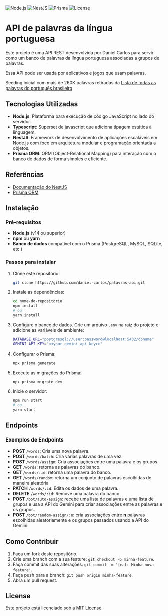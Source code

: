 <!-- ![Banner](./assets/banner.png) -->


![Node.js](https://img.shields.io/badge/node-%3E%3D%2014.0.0-brightgreen)
![NestJS](https://img.shields.io/badge/nestjs-%5E8.0.0-red)
![Prisma](https://img.shields.io/badge/prisma-%5E3.0.0-blue)
![License](https://img.shields.io/badge/license-MIT-green)


# API de palavras da língua portuguesa

Este projeto é uma API REST desenvolvida por Daniel Carlos para servir como um banco de palavras da língua portuguesa associadas a grupos de palavras.

Essa API pode ser usada por aplicativos e jogos que usam palavras.

Seeding inicial com mais de 260K palavras retiradas da [Lista de todas as palavras do português brasileiro](https://www.ime.usp.br/~pf/dicios/)

## Tecnologias Utilizadas

- **Node.js**: Plataforma para execução de código JavaScript no lado do servidor.
- **Typescript**: Superset de javascript que adiciona tipagem estática à linguagem.
- **NestJS**: Framework de desenvolvimento de aplicações escaláveis em Node.js com foco em arquitetura modular e programação orientada a objetos.
- **Prisma ORM**: ORM (Object-Relational Mapping) para interação com o banco de dados de forma simples e eficiente.

## Referências

- [Documentação do NestJS](https://nestjs.com/)
- [Prisma ORM](https://www.prisma.io/docs/)

## Instalação

### Pré-requisitos

- **Node.js** (v14 ou superior)
- **npm** ou **yarn**
- **Banco de dados** compatível com o Prisma (PostgreSQL, MySQL, SQLite, etc.)

### Passos para instalar

1. Clone este repositório:
   ```bash
   git clone https://github.com/daniel-carlos/palavras-api.git
   ```

2. Instale as dependências:
   ```bash
   cd nome-do-repositorio
   npm install
   # ou
   yarn install
   ```

3. Configure o banco de dados. Crie um arquivo `.env` na raiz do projeto e adicione as variáveis de ambiente:

   ```bash
   DATABASE_URL="postgresql://user:password@localhost:5432/dbname"
   GEMINI_API_KEY="<<your_gemini_api_key>>"
   ```

4. Configurar o Prisma:
   ```bash
   npx prisma generate
   ```

4. Execute as migrações do Prisma:
   ```bash
   npx prisma migrate dev
   ```

5. Inicie o servidor:
   ```bash
   npm run start
   # ou
   yarn start
   ```

## Endpoints

### Exemplos de Endpoints

- **POST** `/words`: Cria uma nova palavra.
- **POST** `/words/batch`: Cria várias palavras de uma vez.
- **POST** `/words/assign`: Cria associações entre uma palavra e os grupos.
- **GET** `/words`: retorna as palavras do banco.
- **GET** `/words/:id`: retorna uma palavra do banco.
- **GET** `/words/random`: retorna um conjunto de palavras escolhidas de maneira aleatória
- **PATCH** `/words/:id`: Edita os dados de uma palavra.
- **DELETE** `/words/:id`: Remove uma palavra do banco.
- **POST** `/bot/auto-assign`: recebe uma lista de palavras e uma lista de grupos e usa a API do Gemini para criar associações entre as palavras e os grupos.
- **POST** `/bot/random-assign/:n`: cria associações entre **n** palavras escolhidas aleatoriamente e os grupos passados usando a API do Gemini.  

## Como Contribuir

1. Faça um fork deste repositório.
2. Crie uma branch com a sua feature: `git checkout -b minha-feature`.
3. Faça commit das suas alterações: `git commit -m 'feat: Minha nova feature'`.
4. Faça push para a branch: `git push origin minha-feature`.
5. Abra um pull request.

## License

Este projeto está licenciado sob a [MIT License](LICENSE).
